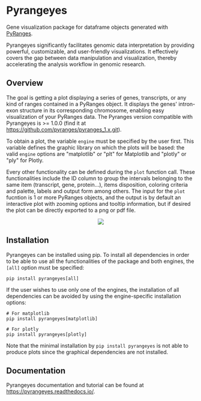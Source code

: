 # Pyrangeyes
Gene visualization package for dataframe objects generated with [PyRanges](https://pyranges1.readthedocs.io/).

Pyrangeyes significantly facilitates genomic data
interpretation by providing powerful, customizable, and user-friendly visualizations. It
effectively covers the gap between data manipulation and visualization, thereby accelerating
the analysis workflow in genomic research.

## Overview
The goal is getting a plot displaying a series of genes, transcripts, or any kind
of ranges contained in a PyRanges object. It displays the genes' intron-exon structure 
in its corresponding chromosome, enabling easy visualization of your PyRanges data. The 
Pyranges version compatible with Pyrangeyes is >= 1.0.0 (find it at https://github.com/pyranges/pyranges_1.x.git).

To obtain a plot, the variable `engine` must be specified by the user first. This variable 
defines the graphic library on which the plots will be based: the valid `engine` options 
are "matplotlib" or "plt" for Matplotlib and "plotly" or "ply" for Plotly. 

Every other functionality can be defined during the `plot` function call. These 
functionalities include the ID column to group the intervals belonging to the same item 
(transcript, gene, protein...), items disposition, coloring criteria and palette, labels 
and output form among others. The input for the `plot` fucntion is 1 or more PyRanges 
objects, and the output is by default an interactive plot with zooming options and tooltip 
information, but if desired the plot can be directly exported to a png or pdf file.



<p align="center">
    <img src="https://github.com/pyranges/pyrangeyes/blob/main/images/general_ex.png">
</p>




## Installation
Pyrangeyes can be installed using pip. To install all dependencies in order to be able to 
use all the functionalities of the package and both engines, the `[all]` option must be 
specified:

```
pip install pyrangeyes[all]
```

If the user wishes to use only one of the engines, the installation of all dependencies 
can be avoided by using the engine-specific installation options:
```
# For matplotlib
pip install pyrangeyes[matplotlib]

# For plotly
pip install pyrangeyes[plotly]
```

Note that the minimal installation by `pip install pyrangeyes` is not able to produce plots 
since the graphical dependencies are not installed.


## Documentation
Pyrangeyes documentation and tutorial can be found at https://pyrangeyes.readthedocs.io/.

